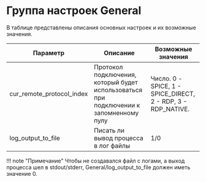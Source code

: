 # Группа настроек General

В таблице представлены описания основных настроек и их возможные значения.

| Параметр        | Описание                                                                                                                                                                                  | Возможные значения |
|-----------------|-------------------------------------------------------------------------------------------------------------------------------------------------------------------------------------------|--------------------|
|cur_remote_protocol_index|Протокол подключения, который будет использоваться при подключении к запомненному пулу                                                                                             | Число.  0 - SPICE, 1 - SPICE_DIRECT, 2 - RDP, 3 - RDP_NATIVE.|
|log_output_to_file|Писать ли вывод процесса в лог файлы                                                                                                                                                      |1/0                  |       

!!! note "Примечание" 
 Чтобы не создавался файл с логами, а выход процесса шел в stdout/stderr, General/log_output_to_file 
 должен иметь значение 0.